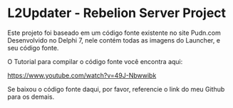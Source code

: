 # L2Updater - Rebelion Server Project

Este projeto foi baseado em um código fonte existente no site Pudn.com
Desenvolvido no Delphi 7, nele contém todas as imagens do Launcher, e seu código fonte.

O Tutorial para compilar o código fonte você encontra aqui:

https://www.youtube.com/watch?v=49J-Nbwwibk

Se baixou o código fonte daqui, por favor, referencie o link do meu Github para os demais.


